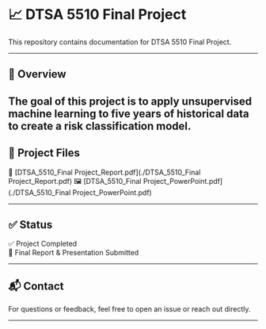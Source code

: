 # 📈 DTSA 5510 Final Project

This repository contains documentation for DTSA 5510 Final Project. 

---
## 📝 Overview
The goal of this project is to apply unsupervised machine learning to five years of historical data to create a risk classification model.
---

## 📂 Project Files
📄 [DTSA_5510_Final Project_Report.pdf](./DTSA_5510_Final Project_Report.pdf)
:framed_picture: [DTSA_5510_Final Project_PowerPoint.pdf](./DTSA_5510_Final Project_PowerPoint.pdf)

---

## ✅ Status

✅ Project Completed  
📌 Final Report & Presentation Submitted

---

## 📬 Contact

For questions or feedback, feel free to open an issue or reach out directly.

---

